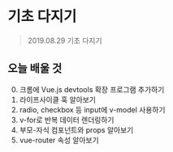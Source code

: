 # 기초 다지기
> 2019.08.29 기초 다지기

## 오늘 배울 것
0. 크롬에 Vue.js devtools 확장 프로그램 추가하기
1. 라이프사이클 훅 알아보기
2. radio, checkbox 등 input에 v-model 사용하기
3. v-for로 반복 데이터 렌더링하기
4. 부모-자식 컴포넌트와 props 알아보기
5. vue-router 속성 알아보기

